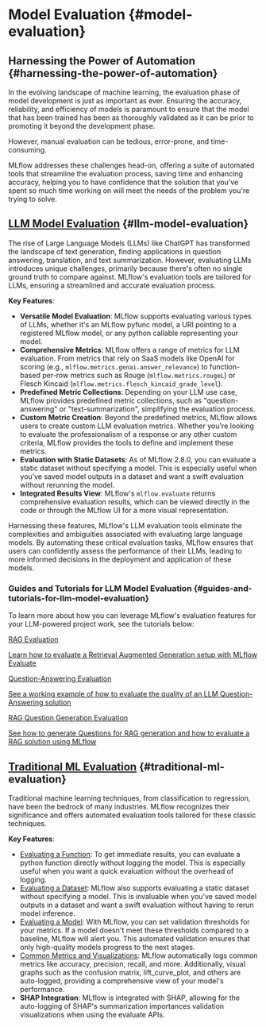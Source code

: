 # Model Evaluation {#model-evaluation}

## Harnessing the Power of Automation {#harnessing-the-power-of-automation}

In the evolving landscape of machine learning, the evaluation phase of
model development is just as important as ever. Ensuring the accuracy,
reliability, and efficiency of models is paramount to ensure that the
model that has been trained has been as thoroughly validated as it can
be prior to promoting it beyond the development phase.

However, manual evaluation can be tedious, error-prone, and
time-consuming.

MLflow addresses these challenges head-on, offering a suite of automated
tools that streamline the evaluation process, saving time and enhancing
accuracy, helping you to have confidence that the solution that you've
spent so much time working on will meet the needs of the problem you're
trying to solve.

## [LLM Model Evaluation](../llms/llm-evaluate/index.html) {#llm-model-evaluation}

The rise of Large Language Models (LLMs) like ChatGPT has transformed
the landscape of text generation, finding applications in question
answering, translation, and text summarization. However, evaluating LLMs
introduces unique challenges, primarily because there's often no single
ground truth to compare against. MLflow's evaluation tools are tailored
for LLMs, ensuring a streamlined and accurate evaluation process.

**Key Features**:

-   **Versatile Model Evaluation**: MLflow supports evaluating various
    types of LLMs, whether it's an MLflow pyfunc model, a URI pointing
    to a registered MLflow model, or any python callable representing
    your model.
-   **Comprehensive Metrics**: MLflow offers a range of metrics for LLM
    evaluation. From metrics that rely on SaaS models like OpenAI for
    scoring (e.g., `mlflow.metrics.genai.answer_relevance`) to
    function-based per-row metrics such as Rouge
    (`mlflow.metrics.rougeL`) or Flesch Kincaid
    (`mlflow.metrics.flesch_kincaid_grade_level`).
-   **Predefined Metric Collections**: Depending on your LLM use case,
    MLflow provides predefined metric collections, such as
    "question-answering" or "text-summarization", simplifying the
    evaluation process.
-   **Custom Metric Creation**: Beyond the predefined metrics, MLflow
    allows users to create custom LLM evaluation metrics. Whether you're
    looking to evaluate the professionalism of a response or any other
    custom criteria, MLflow provides the tools to define and implement
    these metrics.
-   **Evaluation with Static Datasets**: As of MLflow 2.8.0, you can
    evaluate a static dataset without specifying a model. This is
    especially useful when you've saved model outputs in a dataset and
    want a swift evaluation without rerunning the model.
-   **Integrated Results View**: MLflow's `mlflow.evaluate` returns
    comprehensive evaluation results, which can be viewed directly in
    the code or through the MLflow UI for a more visual representation.

Harnessing these features, MLflow's LLM evaluation tools eliminate the
complexities and ambiguities associated with evaluating large language
models. By automating these critical evaluation tasks, MLflow ensures
that users can confidently assess the performance of their LLMs, leading
to more informed decisions in the deployment and application of these
models.

### Guides and Tutorials for LLM Model Evaluation {#guides-and-tutorials-for-llm-model-evaluation}

To learn more about how you can leverage MLflow's evaluation features
for your LLM-powered project work, see the tutorials below:

<section>
    <article class="simple-grid">
        <div class="simple-card">
            <a href="../llms/llm-evaluate/notebooks/rag-evaluation.html">
                <div class="header">
                    RAG Evaluation
                </div>
                <p>
                    Learn how to evaluate a Retrieval Augmented Generation setup with MLflow Evaluate
                </p>
            </a>
        </div>
        <div class="simple-card">
            <a href="../llms/llm-evaluate/notebooks/question-answering-evaluation.html">
                <div class="header">
                    Question-Answering Evaluation
                </div>
                <p>
                    See a working example of how to evaluate the quality of an LLM Question-Answering solution
                </p>
            </a>
        </div>
        <div class="simple-card">
            <a href="../llms/rag/notebooks/question-generation-retrieval-evaluation.html">
                <div class="header">
                    RAG Question Generation Evaluation
                </div>
                <p>
                    See how to generate Questions for RAG generation and how to evaluate a RAG solution using MLflow
                </p>
            </a>
        </div>
    </article>
</section>

## [Traditional ML Evaluation](../models.html#model-evaluation) {#traditional-ml-evaluation}

Traditional machine learning techniques, from classification to
regression, have been the bedrock of many industries. MLflow recognizes
their significance and offers automated evaluation tools tailored for
these classic techniques.

**Key Features**:

-   [Evaluating a Function](../models.html#evaluating-with-a-function):
    To get immediate results, you can evaluate a python function
    directly without logging the model. This is especially useful when
    you want a quick evaluation without the overhead of logging.
-   [Evaluating a
    Dataset](../models.html#evaluating-with-a-static-dataset): MLflow
    also supports evaluating a static dataset without specifying a
    model. This is invaluable when you've saved model outputs in a
    dataset and want a swift evaluation without having to rerun model
    inference.
-   [Evaluating a Model](../models.html#performing-model-validation):
    With MLflow, you can set validation thresholds for your metrics. If
    a model doesn't meet these thresholds compared to a baseline, MLflow
    will alert you. This automated validation ensures that only
    high-quality models progress to the next stages.
-   [Common Metrics and
    Visualizations](../models.html#model-evaluation): MLflow
    automatically logs common metrics like accuracy, precision, recall,
    and more. Additionally, visual graphs such as the confusion matrix,
    lift_curve_plot, and others are auto-logged, providing a
    comprehensive view of your model's performance.
-   **SHAP Integration**: MLflow is integrated with SHAP, allowing for
    the auto-logging of SHAP's summarization importances validation
    visualizations when using the evaluate APIs.

